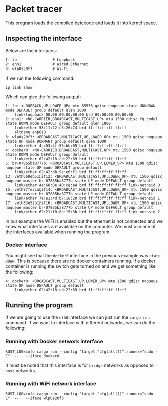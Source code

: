 # Packet tracer

This program loads the compiled bytecode and loads it into kernel space. 

## Inspecting the interface

Below are the interfaces:

```
1: lo                # Loopback
2: eno1              # Wired Ethernet
3: wlp0s20f3         # Wi-Fi
```

If we run the following command:

```
ip link show
```

Which can give the following output:

```
1: lo: <LOOPBACK,UP,LOWER_UP> mtu 65536 qdisc noqueue state UNKNOWN mode DEFAULT group default qlen 1000
    link/loopback 00:00:00:00:00:00 brd 00:00:00:00:00:00
2: eno1: <NO-CARRIER,BROADCAST,MULTICAST,UP> mtu 1500 qdisc fq_codel state DOWN mode DEFAULT group default qlen 1000
    link/ether 58:11:22:c5:26:74 brd ff:ff:ff:ff:ff:ff
    altname enp6s0
3: wlp0s20f3: <BROADCAST,MULTICAST,UP,LOWER_UP> mtu 1500 qdisc noqueue state UP mode DORMANT group default qlen 1000
    link/ether 4c:03:4f:53:bb:05 brd ff:ff:ff:ff:ff:ff
4: docker0: <NO-CARRIER,BROADCAST,MULTICAST,UP> mtu 1500 qdisc noqueue state DOWN mode DEFAULT group default 
    link/ether 02:42:18:cd:22:69 brd ff:ff:ff:ff:ff:ff
5: br-07865ba8777b: <BROADCAST,MULTICAST,UP,LOWER_UP> mtu 1500 qdisc noqueue state UP mode DEFAULT group default 
    link/ether 02:42:db:9e:e6:f1 brd ff:ff:ff:ff:ff:ff
13: veth6b8eb51@if12: <BROADCAST,MULTICAST,UP,LOWER_UP> mtu 1500 qdisc noqueue master br-07865ba8777b state UP mode DEFAULT group default 
    link/ether 4a:68:0e:40:ce:a4 brd ff:ff:ff:ff:ff:ff link-netnsid 0
15: veth97fe3ca@if14: <BROADCAST,MULTICAST,UP,LOWER_UP> mtu 1500 qdisc noqueue master br-07865ba8777b state UP mode DEFAULT group default 
    link/ether 7a:e1:4d:b7:18:20 brd ff:ff:ff:ff:ff:ff link-netnsid 1
17: veth83e52b1@if16: <BROADCAST,MULTICAST,UP,LOWER_UP> mtu 1500 qdisc noqueue master br-07865ba8777b state UP mode DEFAULT group default 
    link/ether 62:21:f0:8e:15:3b brd ff:ff:ff:ff:ff:ff link-netnsid 2
```

In our example the WiFi is enabled but the ethernet is not connected and we know what interfaces are available on the computer. We must use one of the interfaces available when running the program.

### Docker interface

You might see that the `docker0` interface in the previous example was `state DOWN`. This is because there are no docker containers running. If a docker container is running the switch gets turned on and we get something like the following:

```
4: docker0: <BROADCAST,MULTICAST,UP,LOWER_UP> mtu 1500 qdisc noqueue state UP mode DEFAULT group default 
    link/ether 02:42:18:cd:22:69 brd ff:ff:ff:ff:ff:ff
```

## Running the program

If we are going to use the `eth0` interface we can just run the `cargo run` command. If we want to interface with different networks, we can do the following:

### Running with Docker network interface

```
RUST_LOG=info cargo run --config 'target."cfg(all())".runner="sudo -E"' --   --iface docker0
```

It must be noted that this interface is for `bridge` networks as opposed to `host` networks. 

### Running with WiFi network interface

```
RUST_LOG=info cargo run --config 'target."cfg(all())".runner="sudo -E"' --   --iface wlp0s20f3
```
